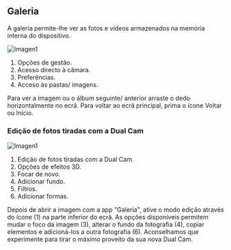 ## Galeria

A galeria permite-lhe ver as fotos e vídeos armazenados na memória interna do dispositivo.

![Imagen1](http://static.energysistem.com/images/manuals/42436/58dd24b7aaef9.jpg) 

1. Opções de gestão.
2. Acesso directo à câmara.
3. Preferências.
4. Acceso às pastas/ imagens.


Para ver a imagem ou o álbum seguinte/ anterior arraste o dedo horizontalmente no ecrã.
Para voltar ao ecrã principal, prima o ícone Voltar ou Início.


### Edição de fotos tiradas com a Dual Cam

![Imagen1](http://static.energysistem.com/images/manuals/42436/58dd24c009811.jpg)

1. Edição de fotos tiradas com a Dual Cam.
2. Opções de efeitos 3D.
3. Focar de novo.
4. Adicionar fundo.
5. Filtros.
6. Adicionar formas.

Depois de abrir a imagem com a app "Galeria", ative o modo edição através do ícone (1) na parte inferior do ecrã. As opções disponíveis permitem mudar o foco da imagem (3), alterar o fundo da fotografia (4), copiar elementos e adicioná-los a outra fotografia (6). Aconselhamos que experimente para tirar o máximo proveito da sua nova Dual Cam.
